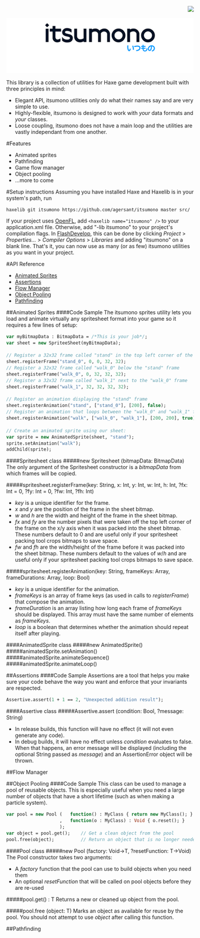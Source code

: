 <p align="right"><a href="https://travis-ci.org/agersant/itsumono"><img src="https://travis-ci.org/agersant/itsumono.png?branch=master"/><a/></p>
<p align="center"><img src="logo.png"/></p>

This library is a collection of utilities for Haxe game development built with three principles in mind:

* Elegant API, itsumono utilities only do what their names say and are very simple to use.
* Highly-flexible, itsumono is designed to work with *your* data formats and *your* classes.
* Loose coupling, itsumono does not have a main loop and the utilities are vastly independant from one another.

#Features

* Animated sprites
* Pathfinding
* Game flow manager
* Object pooling
* …more to come

#Setup instructions
Assuming you have installed Haxe and Haxelib is in your system's path, run

    haxelib git itsumono https://github.com/agersant/itsumono master src/
    
If your project uses [OpenFL](https://github.com/openfl/openfl), add ```<haxelib name="itsumono" />``` to your application.xml file. Otherwise, add "-lib itsumono" to your project's compilation flags. In [FlashDevelop](http://flashdevelop.org/), this can be done by clicking *Project* > *Properties…* > *Compiler Options* > *Libraries* and adding "itsumono" on a blank line. That's it, you can now use as many (or as few) itsumono utilities as you want in your project.

#API Reference

* [Animated Sprites](#animated-sprites)
* [Assertions](#assertions)
* [Flow Manager](#flow-manager)
* [Object Pooling](#object-pooling)
* [Pathfinding](#pathfinding)

##Animated Sprites
####Code Sample
The itsumono sprites utility lets you load and animate virtually any spritesheet format into your game so it requires a few lines of setup:
```haxe
var myBitmapData : BitmapData = /*This is your job*/;
var sheet = new SpriteeSheet(myBitmapData);

// Register a 32x32 frame called "stand" in the top left corner of the sheet
sheet.registerFrame("stand_0", 0, 0, 32, 32);
// Register a 32x32 frame called "walk_0" below the "stand" frame
sheet.registerFrame("walk_0", 0, 32, 32, 32);
// Register a 32x32 frame called "walk_1" next to the "walk_0" frame
sheet.registerFrame("walk_1", 32, 32, 32, 32);

// Register an animation displaying the "stand" frame
sheet.registerAnimation("stand", ["stand_0"], [200], false);
// Register an animation that loops between the "walk_0" and "walk_1" frame
sheet.registerAnimation("walk", ["walk_0", "walk_1"], [200, 200], true);

// Create an animated sprite using our sheet:
var sprite = new AnimatedSprite(sheet, "stand");
sprite.setAnimation("walk");
addChild(sprite);
```
####Spritesheet class
#####new Spritesheet (bitmapData: BitmapData)
The only argument of the Spritesheet constructor is a *bitmapData* from which frames will be copied.

#####spritesheet.registerFrame(key: String, x: Int, y: Int, w: Int, h: Int, ?fx: Int = 0, ?fy: Int = 0, ?fw:  Int, ?fh: Int)
* *key* is a unique identifier for the frame.
* *x* and *y* are the position of the frame in the sheet bitmap.
* *w* and *h* are the width and height of the frame in the sheet bitmap.
* *fx* and *fy* are the number pixels that were taken off the top left corner of the frame on the x/y axis when it was packed into the sheet bitmap. These numbers default to 0 and are useful only if your spritesheet packing tool crops bitmaps to save space.
* *fw* and *fh* are the width/height of the frame before it was packed into the sheet bitmap. These numbers default to the values of *w*/*h* and are useful only if your spritesheet packing tool crops bitmaps to save space.

#####spritesheet.registerAnimation(key: String, frameKeys: Array<String>, frameDurations: Array<String>, loop: Bool)
* *key* is a unique identifier for the animation.
* *frameKeys* is an array of frame keys (as used in calls to *registerFrame*) that compose the animation.
* *frameDuration* is an array listing how long each frame of *frameKeys* should be displayed. This array must have the same number of elements as *frameKeys*.
* *loop* is a boolean that determines whether the animation should repeat itself after playing.

####AnimatedSprite class
#####new AnimatedSprite()
#####animatedSprite.setAnimation()
#####animatedSprite.animateSequence()
#####animatedSprite.animateLoop()

##Assertions
####Code Sample
Assertions are a tool that helps you make sure your code behave the way you want and enforce that your invariants are respected.
```haxe
Assertive.assert(1 + 1 == 2, "Unexpected addition result");
```
####Assertive class
#####Assertive.assert (condition: Bool, ?message: String)
* In release builds, this function will have no effect (it will not even generate any code).
* In debug builds, it will have no effect unless *condition* evaluates to false. When that happens, an error message will be displayed (including the optional String passed as *message*) and an AssertionError object will be thrown.

##Flow Manager

##Object Pooling
####Code Sample
This class can be used to manage a pool of reusable objects. This is especially useful when you need a large number of objects that have a short lifetime (such as when making a particle system).
```haxe
var pool = new Pool (   function() : MyClass { return new MyClass(); }
                    ,   function(o : MyClass) : Void { o.reset(); }
                    );
var object = pool.get();    // Get a clean object from the pool
pool.free(object);          // Return an object that is no longer needed to the pool
```
####Pool class
#####new Pool (factory: Void->T, ?resetFunction: T->Void)
The Pool constructor takes two arguments:
* A *factory* function that the pool can use to build objects when you need them
* An optional *resetFunction* that will be called on pool objects before they are re-used

#####pool.get() : T
Returns a new or cleaned up object from the pool.

#####pool.free (object: T)
Marks an object as available for reuse by the pool. You should not attempt to use *object* after calling this function.

##Pathfinding

